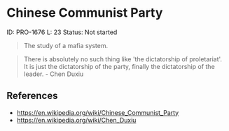 # Chinese Communist Party

ID: PRO-1676
L: 23
Status: Not started

> The study of a mafia system.
> 

> There is absolutely no such thing like 'the dictatorship of proletariat'. It is just the dictatorship of the party, finally the dictatorship of the leader.  - Chen Duxiu
> 

## References

- https://en.wikipedia.org/wiki/Chinese_Communist_Party
- https://en.wikipedia.org/wiki/Chen_Duxiu
